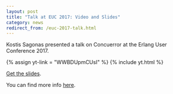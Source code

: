 ```yaml
---
layout: post
title: "Talk at EUC 2017: Video and Slides"
category: news
redirect_from: /euc-2017-talk.html
---
```


Kostis Sagonas presented a talk on Concuerror at the Erlang User Conference 2017.

{% assign yt-link = "WWBDUpmCUsI" %}
{% include yt.html %}

[Get the slides](https://docs.google.com/presentation/d/11nidXG5JazNXsNSoqW98oRlx7-e64ghQ_E1p_WMLitg).

You can find more info [here](http://www.erlang-factory.com/euc2017/kostis-sagonas).

